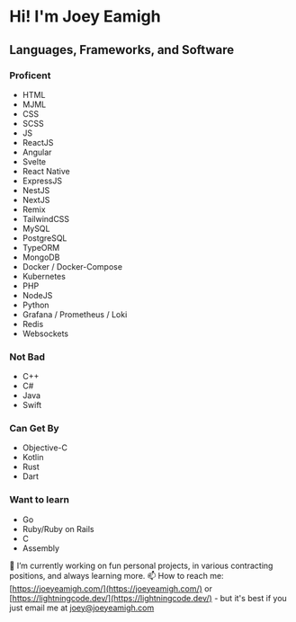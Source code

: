 # Hi! I'm Joey Eamigh

## Languages, Frameworks, and Software

### Proficent

* HTML
* MJML
* CSS
* SCSS
* JS
* ReactJS
* Angular
* Svelte
* React Native
* ExpressJS
* NestJS
* NextJS
* Remix
* TailwindCSS
* MySQL
* PostgreSQL
* TypeORM
* MongoDB
* Docker / Docker-Compose
* Kubernetes
* PHP
* NodeJS
* Python
* Grafana / Prometheus / Loki
* Redis
* Websockets

### Not Bad

* C++
* C#
* Java
* Swift

### Can Get By

* Objective-C
* Kotlin
* Rust
* Dart

### Want to learn

* Go
* Ruby/Ruby on Rails
* C
* Assembly

🔭 I’m currently working on fun personal projects, in various contracting positions, and always learning more.
📫 How to reach me: [https://joeyeamigh.com/](https://joeyeamigh.com/) or [https://lightningcode.dev/](https://lightningcode.dev/) - but it's best if you just email me at [joey@joeyeamigh.com](mailto:joey@joeyeamigh.com)


